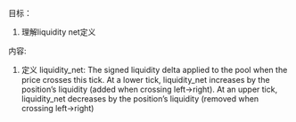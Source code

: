 目标：
1. 理解liquidity net定义


内容:
1. 定义
liquidity_net: The signed liquidity delta applied to the pool when the price crosses this tick.
At a lower tick, liquidity_net increases by the position’s liquidity (added when crossing left→right).
At an upper tick, liquidity_net decreases by the position’s liquidity (removed when crossing left→right)